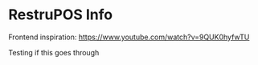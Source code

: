 # RestruPOS Info

Frontend inspiration: https://www.youtube.com/watch?v=9QUK0hyfwTU

Testing if this goes through
